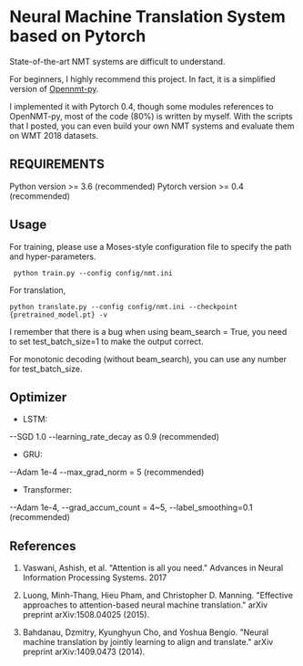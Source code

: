Neural Machine Translation System based on Pytorch
==========
State-of-the-art NMT systems are difficult to understand. 

For beginners, I highly recommend this project. In fact, it is a simplified version of [Opennmt-py](https://github.com/OpenNMT/OpenNMT-py).

I implemented it with Pytorch 0.4, though some modules references to OpenNMT-py, most of the code (80%) is written by myself.
With the scripts that I posted, you can even build your own NMT systems and evaluate them on WMT 2018 datasets.


REQUIREMENTS
------------
Python version >= 3.6 (recommended)
Pytorch version >= 0.4 (recommended)

Usage
------------
For training, please use a Moses-style configuration file to specify the path and hyper-parameters.
    
     python train.py --config config/nmt.ini

For translation,

    python translate.py --config config/nmt.ini --checkpoint {pretrained_model.pt} -v

I remember that there is a bug when using beam_search = True, you need to set test_batch_size=1 to make the output correct.

For monotonic decoding (without beam_search), you can use any number for test_batch_size.

## Optimizer
- LSTM:

--SGD 1.0
--learning_rate_decay as 0.9 (recommended)

- GRU: 

--Adam 1e-4 
--max_grad_norm = 5 (recommended) 

- Transformer: 

--Adam 1e-4, 
--grad_accum_count = 4~5, 
--label_smoothing=0.1 (recommended)

## References

1. Vaswani, Ashish, et al. "Attention is all you need." Advances in Neural Information Processing Systems. 2017

2. Luong, Minh-Thang, Hieu Pham, and Christopher D. Manning. "Effective approaches to attention-based neural machine translation." arXiv preprint arXiv:1508.04025 (2015).

3. Bahdanau, Dzmitry, Kyunghyun Cho, and Yoshua Bengio. "Neural machine translation by jointly learning to align and translate." arXiv preprint arXiv:1409.0473 (2014).
